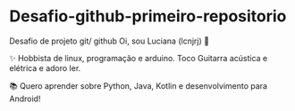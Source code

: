 # Desafio-github-primeiro-repositorio
Desafio de projeto git/ github
Oi, sou Luciana (lcnjrj) 👋

✨ Hobbista de linux, programação e arduino.
Toco Guitarra acústica e elétrica e adoro ler.


📚 Quero aprender sobre Python, Java, Kotlin e desenvolvimento para Android!
